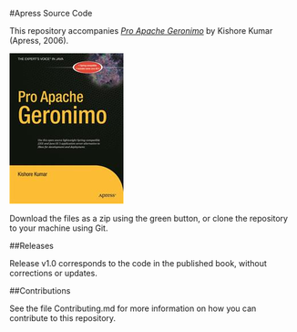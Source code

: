 #Apress Source Code

This repository accompanies [*Pro Apache Geronimo*](http://www.apress.com/9781590596425) by Kishore Kumar (Apress, 2006).

![Cover image](9781590596425.jpg)

Download the files as a zip using the green button, or clone the repository to your machine using Git.

##Releases

Release v1.0 corresponds to the code in the published book, without corrections or updates.

##Contributions

See the file Contributing.md for more information on how you can contribute to this repository.
